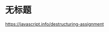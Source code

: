 # 无标题

<!--
ID: 8ae66c68-0deb-49d3-9d9c-656f04e896dc
Status: draft
Date: 2020-09-25T17:41:51
Modified: 2020-09-25T17:41:51
wp_id: 2041
-->

https://javascript.info/destructuring-assignment